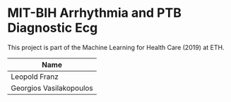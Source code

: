 # MIT-BIH Arrhythmia and PTB Diagnostic Ecg
This project is part of the Machine Learning for Health Care (2019) at ETH.

| Name |
|---------|
| Leopold Franz |
| Georgios Vasilakopoulos |
